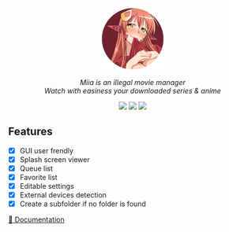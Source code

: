 <p align = "center">
  <a>
    <img src="https://raw.githubusercontent.com/Neotoxic-off/Miia/main/assets/logo.png" height="25%" width="25%"/>
    <div align = "center">
        <i>Miia is an illegal movie manager</i>
    </div>
    <div align = "center">
        <i>Watch with easiness your downloaded series & anime</i>
    </div>
  </a>
</p>

<p align = "center">
    <img src="https://img.shields.io/github/last-commit/Neotoxic-off/Miia?style=for-the-badge">
    <img src="https://img.shields.io/github/last-release-date/Neotoxic-off/Miia?color=purple&style=for-the-badge">
    <img src="https://img.shields.io/github/downloads/Neotoxic-off/Miia/total?style=for-the-badge">
<p/>

## Features

- [X] GUI user frendly
- [X] Splash screen viewer
- [X] Queue list
- [X] Favorite list
- [X] Editable settings
- [X] External devices detection
- [X] Create a subfolder if no folder is found

<a href = "https://github.com/Neotoxic-off/Miia/blob/main/DOCUMENTATION.md">📃 Documentation</a>
